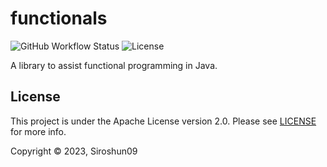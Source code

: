# functionals

<!-- Comment out these badges until publishing to maven central
![Maven Central](https://img.shields.io/maven-central/v/com.github.siroshun09.functionals/parent)
![Maven Central](https://img.shields.io/nexus/s/com.github.siroshun09.functionals/parent?label=snapshot&server=https%3A%2F%2Foss.sonatype.org)
-->
![GitHub Workflow Status](https://img.shields.io/github/actions/workflow/status/Siroshun09/functionals/gradle.yml?branch=v5.x.x)
![License](https://img.shields.io/github/license/Siroshun09/functionals)

A library to assist functional programming in Java.

## License

This project is under the Apache License version 2.0. Please see [LICENSE](LICENSE) for more info.

Copyright © 2023, Siroshun09
